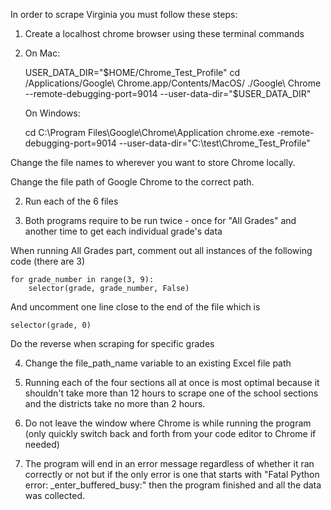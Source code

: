 In order to scrape Virginia you must follow these steps:

1. Create a localhost chrome browser using these terminal commands
2. 
    On Mac:

    USER_DATA_DIR="$HOME/Chrome_Test_Profile"
    cd /Applications/Google\ Chrome.app/Contents/MacOS/
    ./Google\ Chrome --remote-debugging-port=9014 --user-data-dir="$USER_DATA_DIR"


    On Windows:

    cd C:\Program Files\Google\Chrome\Application
    chrome.exe -remote-debugging-port=9014 --user-data-dir="C:\test\Chrome_Test_Profile"

Change the file names to wherever you want to store Chrome locally.

Change the file path of Google Chrome to the correct path.

2. Run each of the 6 files

3. Both programs require to be run twice - once for "All Grades" and another time to get each individual grade's data

When running All Grades part, comment out all instances of the following code (there are 3)

```
for grade_number in range(3, 9):
    selector(grade, grade_number, False)
```

And uncomment one line close to the end of the file which is
```
selector(grade, 0)
```
Do the reverse when scraping for specific grades

4. Change the file_path_name variable to an existing Excel file path

5. Running each of the four sections all at once is most optimal because it shouldn't
take more than 12 hours to scrape one of the school sections and the districts take no more than 2 hours.

6. Do not leave the window where Chrome is while running the program (only quickly switch back and forth
from your code editor to Chrome if needed)

7. The program will end in an error message regardless of whether it ran correctly or not but if the
only error is one that starts with "Fatal Python error: _enter_buffered_busy:" then the program
finished and all the data was collected.

